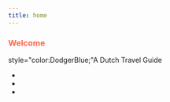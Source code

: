 ```yaml
---
title: home
---
```


<h3 style="color:Tomato;">Welcome</h3>
<p> style="color:DodgerBlue;"A Dutch Travel Guide</p>
<p>
<ul>
<li></li>
<li></li>
<li></li>
</ul>
